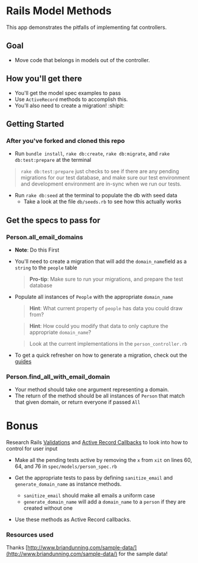# Rails Model Methods

This app demonstrates the pitfalls of implementing fat controllers.

## Goal

* Move code that belongs in models out of the controller.

## How you'll get there

* You'll get the model spec examples to pass
* Use `ActiveRecord` methods to accomplish this.
* You'll also need to create a migration! :shipit:

## Getting Started

### After you've forked and cloned this repo

* Run `bundle install`, `rake db:create`, `rake db:migrate`, and `rake db:test:prepare` at the terminal
> `rake db:test:prepare` just checks to see if there are any pending migrations for our test database, and make sure our test environment and development environment are in-sync when we run our tests.

* Run `rake db:seed` at the terminal to populate the db with seed data
	* Take a look at the file `db/seeds.rb` to see how this actually works

## Get the specs to pass for

### Person.all_email_domains

* **Note**: Do this First

* You'll need to create a migration that will add the `domain_name`field as a `string` to the `people` table
	>  **Pro-tip**: Make sure to run your migrations, and prepare the test database

* Populate all instances of `People` with the appropriate `domain_name`
	> **Hint**: What current property of `people` has data you could draw from?

	> **Hint**: How could you modify that data to only capture the appropriate `domain_name`?

	> Look at the current implementations in the `person_controller.rb`

* To get a quick refresher on how to generate a migration, check out the [guides](http://guides.rubyonrails.org/migrations.html#creating-a-standalone-migration)

### Person.find_all_with_email_domain

*  Your method should take one argument representing a domain.
*  The return of the method should be all instances of `Person` that match that given domain, or return everyone if passed `All`

# Bonus

Research Rails [Validations](http://guides.rubyonrails.org/migrations.html#creating-a-standalone-migration) and [Active Record Callbacks](http://guides.rubyonrails.org/active_record_callbacks.html) to look into how to control for user input

* Make all the pending tests active by removing the `x` from `xit` on lines 60, 64, and 76 in `spec/models/person_spec.rb`

* Get the appropriate tests to pass by defining `sanitize_email` and `generate_domain_name` as instance methods.
	* `sanitize_email` should make all emails a uniform case
	* `generate_domain_name` will add a `domain_name` to a `person` if they are created without one
* Use these methods as Active Record callbacks.

### Resources used

Thanks [http://www.briandunning.com/sample-data/](http://www.briandunning.com/sample-data/) for the sample data!
